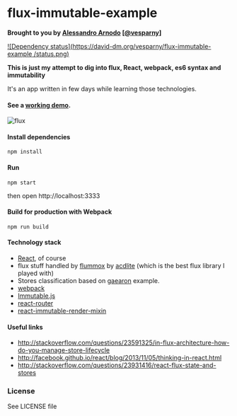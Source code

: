 # flux-immutable-example


**Brought to you by [Alessandro Arnodo](http://alessandro.arnodo.net) [[@vesparny](https://twitter.com/vesparny)]**

[![Dependency status](https://david-dm.org/vesparny/flux-immutable-example
/status.png)](https://david-dm.org/vesparny/flux-immutable-example
 "Dependency status")

**This is just my attempt to dig into flux, React, webpack, es6 syntax and immutability**

It's an app written in few days while learning those technologies.

#### See a [working demo](http://vesparny.github.io/flux-immutable-example/).

![flux](https://cloud.githubusercontent.com/assets/82070/6288351/a64feb16-b918-11e4-970e-4d11bc7cfdbe.gif)

#### Install dependencies

```shell
npm install
```

#### Run

```shell
npm start
```

then open http://localhost:3333

#### Build for production with Webpack

```shell
npm run build
```

#### Technology stack

* [React](http://facebook.github.io/react/), of course
* flux stuff handled by [flummox](https://github.com/acdlite/flummox) by [acdlite](https://github.com/acdlite/) (which is the best flux library I played with)
* Stores classification based on [gaearon](https://github.com/gaearon/flux-react-router-example) example.
* [webpack](https://github.com/webpack/webpack)
* [Immutable.js](https://github.com/facebook/immutable-js)
* [react-router](https://github.com/rackt/react-router)
* [react-immutable-render-mixin](https://www.npmjs.com/package/react-immutable-render-mixin)

#### Useful links

* http://stackoverflow.com/questions/23591325/in-flux-architecture-how-do-you-manage-store-lifecycle
* http://facebook.github.io/react/blog/2013/11/05/thinking-in-react.html
* http://stackoverflow.com/questions/23931416/react-flux-state-and-stores


### License

See LICENSE file
